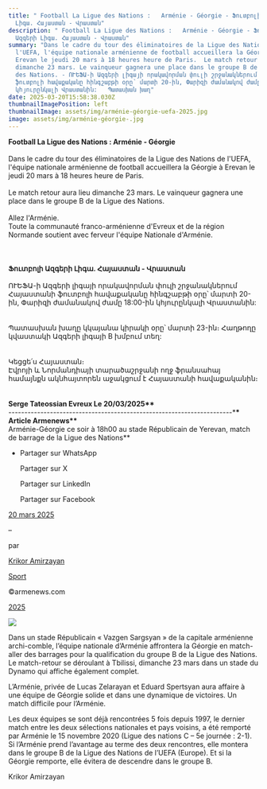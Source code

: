 ```yaml
---
title: " Football La Ligue des Nations :   Arménie - Géorgie - Ֆուտբոլի Ազգերի
  Լիգա. Հայաստան - Վրաստան"
description: " Football La Ligue des Nations :   Arménie - Géorgie - Ֆուտբոլի
  Ազգերի Լիգա. Հայաստան - Վրաստան"
summary: "Dans le cadre du tour des éliminatoires de la Ligue des Nations de
  l'UEFA, l'équipe nationale arménienne de football accueillera la Géorgie à
  Erevan le jeudi 20 mars à 18 heures heure de Paris.  Le match retour aura lieu
  dimanche 23 mars. Le vainqueur gagnera une place dans le groupe B de la Ligue
  des Nations. - ՈՒԵՖԱ-ի Ազգերի լիգայի որակավորման փուլի շրջանակներում Հայաստանի
  ֆուտբոլի հավաքականը հինգշաբթի օրը՝ մարտի 20-ին, Փարիզի ժամանակով ժամը 18:00-ին
  կհյուրընկալի Վրաստանին:   Պատասխան խաղ"
date: 2025-03-20T15:58:38.030Z
thumbnailImagePosition: left
thumbnailImage: assets/img/arménie-géorgie-uefa-2025.jpg
image: assets/img/arménie-géorgie-.jpg
---
```

**Football La Ligue des Nations : Arménie - Géorgie**\
\
Dans le cadre du tour des éliminatoires de la Ligue des Nations de l'UEFA, l'équipe nationale arménienne de football accueillera la Géorgie à Erevan le jeudi 20 mars à 18 heures heure de Paris.\
\
Le match retour aura lieu dimanche 23 mars. Le vainqueur gagnera une place dans le groupe B de la Ligue des Nations.\
\
Allez l'Arménie.\
Toute la communauté franco-arménienne d'Evreux et de la région Normande soutient avec ferveur l'équipe Nationale d'Arménie.\
\
\
\
**Ֆուտբոլի Ազգերի Լիգա. Հայաստան - Վրաստան**\
\
ՈՒԵՖԱ-ի Ազգերի լիգայի որակավորման փուլի շրջանակներում Հայաստանի ֆուտբոլի հավաքականը հինգշաբթի օրը՝ մարտի 20-ին, Փարիզի ժամանակով ժամը 18:00-ին կհյուրընկալի Վրաստանին:\
\
\
Պատասխան խաղը կկայանա կիրակի օրը՝ մարտի 23-ին։ Հաղթողը կվաստակի Ազգերի լիգայի B խմբում տեղ:\
\
\
Կեցցե՛ս Հայաստան։\
Էվրոյի և Նորմանդիայի տարածաշրջանի ողջ ֆրանսահայ համայնքն ակնհայտորեն աջակցում է Հայաստանի հավաքականին։\
\
**\
Serge Tateossian Evreux Le 20/03/2025\*\***\
----------------------------------------------------------------------***\*\
Article Armenews\*\***\
Arménie-Géorgie ce soir à 18h00 au stade Républicain de Yerevan, match de barrage de la Ligue des Nations\*\*

* Partager sur WhatsApp

  Partager sur X

  Partager sur LinkedIn

  Partager sur Facebook

[20 mars 2025](https://www.armenews.com/armenie-georgie-ce-soir-a-18h00-au-stade-republicain-de-yerevan-match-de-barrage-de-la-ligue-des-nations/)

–

par

[Krikor Amirzayan](https://www.armenews.com/author/krikor56/)

[Sport](https://www.armenews.com/categorie/sport/)

©armenews.com

[2025](https://www.armenews.com/armenie-georgie-ce-soir-a-18h00-au-stade-republicain-de-yerevan-match-de-barrage-de-la-ligue-des-nations/)

![](https://www.armenews.com/wp-content/uploads/2025/03/556-4.jpg)

Dans un stade Républicain « Vazgen Sargsyan » de la capitale arménienne archi-comble, l’équipe nationale d’Arménie affrontera la Géorgie en match-aller des barrages pour la qualification du groupe B de la Ligue des Nations. Le match-retour se déroulant à Tbilissi, dimanche 23 mars dans un stade du Dynamo qui affiche également complet.

L’Arménie, privée de Lucas Zelarayan et Eduard Spertsyan aura affaire à une équipe de Géorgie solide et dans une dynamique de victoires. Un match difficile pour l’Arménie.

Les deux équipes se sont déjà rencontrées 5 fois depuis 1997, le dernier match entre les deux sélections nationales et pays voisins, a été remporté par Arménie le 15 novembre 2020 (Ligue des nations C – 5e journée : 2-1). Si l’Arménie prend l’avantage au terme des deux rencontres, elle montera dans le groupe B de la Ligue des Nations de l’UEFA (Europe). Et si la Géorgie remporte, elle évitera de descendre dans le groupe B.

Krikor Amirzayan